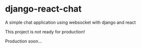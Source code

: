 # django-react-chat

A simple chat application using websocket with django and react

This project is not ready for production!

Production soon...
